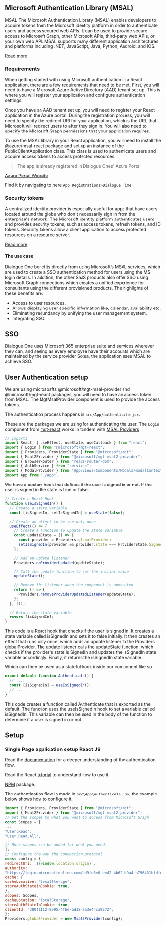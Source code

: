 ## Microsoft Authentication Library (MSAL)

MSAL The Microsoft Authentication Library (MSAL) enables developers to acquire tokens from the Microsoft
identity platform in order to authenticate users and access secured web APIs. It can be used to provide
secure access to Microsoft Graph, other Microsoft APIs, third-party web APIs, or your own web API.
MSAL supports many different application architectures and platforms including .NET, JavaScript, Java,
Python, Android, and iOS.

[Read more](https://learn.microsoft.com/en-us/azure/active-directory/develop/msal-overview)

### Requirements

When getting started with using Microsoft authentication in a React application, there are a few requirements that need to be met. First, you will need to have a Microsoft Azure Active Directory (AAD) tenant set up. This is where you will register your application and configure authentication settings.

Once you have an AAD tenant set up, you will need to register your React application in the Azure portal. During the registration process, you will need to specify the redirect URI for your application, which is the URL that Microsoft will redirect users to after they sign in. You will also need to specify the Microsoft Graph permissions that your application requires.

To use the MSAL library in your React application, you will need to install the @azure/msal-react package and set up an instance of the PublicClientApplication class. This class is used to authenticate users and acquire access tokens to access protected resources.

> The app is already registered in Dialogue Ones' Azure Portal

[Azure Portal Website](portal.azure.com)

Find it by navigating to here `App Registrations>Dialogue Time`

### Security tokens

A centralized identity provider is especially useful for apps that have users located around the globe who don't necessarily sign in from the enterprise's network. The Microsoft identity platform authenticates users and provides security tokens, such as access tokens, refresh tokens, and ID tokens. Security tokens allow a client application to access protected resources on a resource server.

[Read more](https://learn.microsoft.com/en-us/azure/active-directory/develop/security-tokens)

#### The use case

Dialogue One benefits directly from using Microsoft’s MSAL services, which are used to create a
SSO authentication method for users using the MS login details. In addition, the other SaaS products also offer
SSO using Microsoft Graph connections which creates a unified experience for consultants using the different
provisioned products.
The highlights of these benefits are:

- Access to user resources.
- Allows displaying user specific information like, calendar, availability etc.
- Eliminating redundancy by unifying the user management system.
- Integrating SSO.

## SSO

Dialogue One uses Microsoft 365 enterprise suite and services wherever they can, and seeing as every employee
have their accounts which are maintained by the service provider Sotea, the application uses MSAL to achieve SSO.

## User Authentication setup

We are using micrososfts @microsoft/mgt-msal-provider and @microsoft/mgt-react packages, you will need to have an access token from MSAL. The MgtMsalProvider component is used to provide the access tokens.

The authentication process happens in `src/App/authenticate.jsx`.

These are the packages we are using for authenticating the user. The `Login` component from [mgt-react](https://www.npmjs.com/package/@microsoft/mgt-react) works in tandem with [MSAL Providers](https://learn.microsoft.com/en-us/graph/toolkit/providers/msal2)

```jsx
// Imports
import React, { useEffect, useState, useCallback } from "react";
import { Login } from "@microsoft/mgt-react";
import { Providers, ProviderState } from "@microsoft/mgt";
import { Msal2Provider } from "@microsoft/mgt-msal2-provider";
import { BrowserRouter } from "react-router-dom";
import { AuthService } from "services";
import { ModalProvider } from "App/Views/Components/Modals/modalContext";
import App from "./App";
```

We have a custom hook that defines if the user is signed in or not. If the user is signed in the state is true or false.

```jsx
// Create a React Hook
function useIsSignedIn() {
  // Create a state variable
  const [isSignedIn, setIsSignedIn] = useState(false);

  // Create an effect to be run only once
  useEffect(() => {
    // Create a function to update the state variable
    const updateState = () => {
      const provider = Providers.globalProvider;
      setIsSignedIn(provider && provider.state === ProviderState.SignedIn);
    };

    // Add an update listener
    Providers.onProviderUpdated(updateState);

    // Call the update function to set the initial value
    updateState();

    // Remove the listener when the component is unmounted
    return () => {
      Providers.removeProviderUpdatedListener(updateState);
    };
  }, []);

  // Return the state variable
  return [isSignedIn];
}
```

This code is a React hook that checks if the user is signed in. It creates a state variable called isSignedIn and sets it to false initially. It then creates an effect that runs only once, which adds an update listener to the Providers globalProvider. The update listener calls the updateState function, which checks if the provider's state is SignedIn and updates the isSignedIn state variable accordingly. Finally, it returns the isSignedIn state variable.

Which can then be used as a stateful hook inside our component like so

```js
export default function Authenticate() {
  // ....
  const [isSignedIn] = useIsSignedIn();
  // ...
}
```

This code creates a function called Authenticate that is exported as the default. The function uses the useIsSignedIn hook to set a variable called isSignedIn. This variable can then be used in the body of the function to determine if a user is signed in or not.

## Setup

<h3> Single Page application setup React JS</h3>

Read the [documentation](https://learn.microsoft.com/en-us/azure/active-directory/develop/index-spa) for a deeper understanding of the authentication flow.

Read the React [tutorial](https://learn.microsoft.com/en-us/azure/active-directory/develop/tutorial-v2-react) to understand how to use it.

[NPM](https://www.npmjs.com/package/@azure/msal-react) package.

The authentication flow is made in `src\App\authenticate.jsx`, the example below shows how to configure it.

```js
import { Providers, ProviderState } from "@microsoft/mgt";
import { Msal2Provider } from "@microsoft/mgt-msal2-provider";
// Set the scopes to what you want to access from Microsoft Graph
const Scopes = [
...
"User.Read",
"User.Read.All",
...
// More scopes can be added for what you need.
];
// Configure the way the connection protocol
const config = {
redirectUri: `${window.location.origin}`,
authority:
"https://login.microsoftonline.com/dd9fe8e0-ee42-4b62-b9a4-b796431bfdfe",
cache: {
cacheLocation: "localStorage",
storeAuthStateInCookie: true,
},
scopes: Scopes,
cacheLocation: "localStorage",
storeAuthStateInCookie: true,
clientId: "380f1112-8e95-4f6e-bd18-9a3e44ca9272",
};
Providers.globalProvider = new Msal2Provider(config);
```
